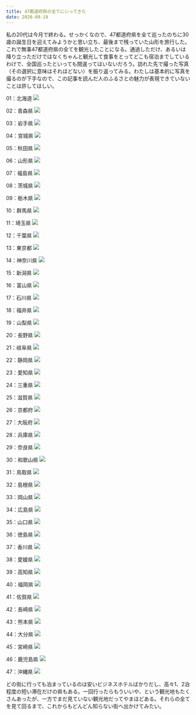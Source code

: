 ```yaml
---
title: 47都道府県の全てにいってきた
date: 2020-09-19
---
```


私の20代は今月で終わる。せっかくなので、47都道府県を全て巡ったのちに30歳の誕生日を迎えてみようかと思い立ち、最後まで残っていた山形を旅行した。これで無事47都道府県の全てを観光したことになる。通過しただけ、あるいは降り立っただけではなくちゃんと観光して食事をとってどこも宿泊までしているわけで、全国巡ったといっても間違ってはいないだろう。訪れた先で撮った写真（その選択に意味はそれほどない）を振り返ってみる。わたしは基本的に写真を撮るのが下手なので、この記事を読んだ人のふるさとの魅力が表現できていないことは許してほしい。


01：北海道
![](https://photos.smugmug.com/photos/i-gNrqtks/0/d6727b1d/X5/i-gNrqtks-X5.jpg)


02：青森県
![](https://photos.smugmug.com/photos/i-7KbZnp6/0/edc6616a/X5/i-7KbZnp6-X5.jpg)


03：岩手県
![](https://photos.smugmug.com/photos/i-X2GNJR2/1/912e014e/X5/i-X2GNJR2-X5.jpg)


04：宮城県
![](https://photos.smugmug.com/photos/i-dRvZj97/0/108b3133/X5/i-dRvZj97-X5.jpg)


05：秋田県
![](https://photos.smugmug.com/photos/i-sXqzNhn/0/1c551281/X5/i-sXqzNhn-X5.jpg)


06：山形県
![](https://photos.smugmug.com/photos/i-Lbn8s4R/0/0b029b11/X5/i-Lbn8s4R-X5.jpg)


07：福島県
![](https://photos.smugmug.com/photos/i-X9VHfdZ/0/9806e218/X2/i-X9VHfdZ-X2.jpg)


08：茨城県
![](https://photos.smugmug.com/photos/i-NGtBSFf/0/9dbfb90c/X5/i-NGtBSFf-X5.jpg)


09：栃木県
![](https://photos.smugmug.com/photos/i-LJfVCnM/0/96bcf047/X2/i-LJfVCnM-X2.jpg)


10：群馬県
![](https://photos.smugmug.com/photos/i-vpZjB7P/0/ab8161f8/X5/i-vpZjB7P-X5.jpg)


11：埼玉県
![](https://photos.smugmug.com/photos/i-QpDvwHZ/1/fffcaf46/X3/i-QpDvwHZ-X3.jpg)


12：千葉県
![](https://photos.smugmug.com/photos/i-x6vPxmW/0/826759bd/X5/i-x6vPxmW-X5.jpg)


13：東京都
![](https://photos.smugmug.com/photos/i-QzxxBNZ/0/40c07dba/X5/i-QzxxBNZ-X5.jpg)


14：神奈川県
![](https://photos.smugmug.com/photos/i-rkSdz7Q/0/11dff266/X5/i-rkSdz7Q-X5.jpg)


15：新潟県
![](https://photos.smugmug.com/photos/i-jNW7CV9/0/79f5603d/X5/i-jNW7CV9-X5.jpg)


16：富山県
![](https://photos.smugmug.com/photos/i-QWtt9Mm/0/4e025d61/X4/i-QWtt9Mm-X4.jpg)


17：石川県
![](https://photos.smugmug.com/photos/i-VssTZxd/0/ff55c56d/X5/i-VssTZxd-X5.jpg)


18：福井県
![](https://photos.smugmug.com/photos/i-d6Srrtq/0/2b168fcb/X5/i-d6Srrtq-X5.jpg)


19：山梨県
![](https://photos.smugmug.com/photos/i-Bj8mvLD/0/b4a6acfc/X5/i-Bj8mvLD-X5.jpg)


20：長野県
![](https://photos.smugmug.com/photos/i-wKdGsvt/0/b396d09a/X5/i-wKdGsvt-X5.jpg)


21：岐阜県
![](https://photos.smugmug.com/photos/i-P7J2GT2/0/a416a866/X5/i-P7J2GT2-X5.jpg)


22：静岡県
![](https://photos.smugmug.com/photos/i-xKC3J4j/0/9ca0e209/X5/i-xKC3J4j-X5.jpg)


23：愛知県
![](https://photos.smugmug.com/photos/i-S8k5BCm/0/7234d083/X5/i-S8k5BCm-X5.jpg)


24：三重県
![](https://photos.smugmug.com/photos/i-BPVW2vt/0/b1a320cb/X5/i-BPVW2vt-X5.jpg)


25：滋賀県
![](https://photos.smugmug.com/photos/i-sbxS4R2/0/73c7cc6a/X5/i-sbxS4R2-X5.jpg)


26：京都府
![](https://photos.smugmug.com/photos/i-rph4ZLZ/0/a84b7c34/X5/i-rph4ZLZ-X5.jpg)


27：大阪府
![](https://photos.smugmug.com/photos/i-khVPBqB/0/fef27849/X5/i-khVPBqB-X5.jpg)


28：兵庫県
![](https://photos.smugmug.com/photos/i-TMPZB2j/0/f0bd094f/X5/i-TMPZB2j-X5.jpg)


29：奈良県
![](https://photos.smugmug.com/photos/i-vX79mbK/0/f8a4055c/X5/i-vX79mbK-X5.jpg)


30：和歌山県
![](https://photos.smugmug.com/photos/i-BJ7qZKM/0/679984c2/X5/i-BJ7qZKM-X5.jpg)


31：鳥取県
![](https://photos.smugmug.com/photos/i-HtzRRpV/0/a153bc57/X5/i-HtzRRpV-X5.jpg)


32：島根県
![](https://photos.smugmug.com/photos/i-2FsC7VX/0/779dbea5/X2/i-2FsC7VX-X2.jpg)


33：岡山県
![](https://photos.smugmug.com/photos/i-MJ82ncR/0/5b278628/X5/i-MJ82ncR-X5.jpg)


34：広島県
![](https://photos.smugmug.com/photos/i-THmmWNt/0/f2a8c500/X5/i-THmmWNt-X5.jpg)


35：山口県
![](https://photos.smugmug.com/photos/i-TqKbt47/0/a2443e5a/X5/i-TqKbt47-X5.jpg)


36：徳島県
![](https://photos.smugmug.com/photos/i-gPHTmqS/0/4b16c791/X5/i-gPHTmqS-X5.jpg)


37：香川県
![](https://photos.smugmug.com/photos/i-wCcjPt5/0/9cddca23/X5/i-wCcjPt5-X5.jpg)


38：愛媛県
![](https://photos.smugmug.com/photos/i-BGP9pCJ/0/7e759e07/X5/i-BGP9pCJ-X5.jpg)


39：高知県
![](https://photos.smugmug.com/photos/i-Lb88TFh/0/21d67636/X5/i-Lb88TFh-X5.jpg)


40：福岡県
![](https://photos.smugmug.com/photos/i-d8Xw6D5/0/136ec4e6/X5/i-d8Xw6D5-X5.jpg)


41：佐賀県
![](https://photos.smugmug.com/photos/i-R8b2fBv/0/be566925/X5/i-R8b2fBv-X5.jpg)


42：長崎県
![](https://photos.smugmug.com/photos/i-Bjf6MW6/0/3e89c5ef/X5/i-Bjf6MW6-X5.jpg)


43：熊本県
![](https://photos.smugmug.com/photos/i-t3RZwXF/0/60b3b360/X5/i-t3RZwXF-X5.jpg)


44：大分県
![](https://photos.smugmug.com/photos/i-vcZ753g/0/52407aca/X5/i-vcZ753g-X5.jpg)


45：宮崎県
![](https://photos.smugmug.com/photos/i-g3jFrmZ/0/856d8cfa/X5/i-g3jFrmZ-X5.jpg)


46：鹿児島県
![](https://photos.smugmug.com/photos/i-Dcjhcbs/0/aeadab1a/X5/i-Dcjhcbs-X5.jpg)


47：沖縄県
![](https://photos.smugmug.com/photos/i-8b5frpd/0/c9c0e6ba/X5/i-8b5frpd-X5.jpg)




どの街に行っても泊まっているのは安いビジネスホテルばかりだし、高々1、2泊程度の短い滞在だけの県もある。一回行ったらもういいや、という観光地もたくさんあったが、一方でまだ見ていない観光地だってやまほどある。それらの全てを見て回るまで、これからもどんどん知らない街へ出かけてみたい。
